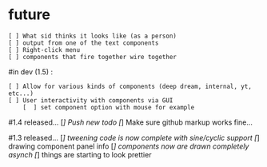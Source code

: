 # future
    [ ] What sid thinks it looks like (as a person)
    [ ] output from one of the text components
    [ ] Right-click menu
    [ ] components that fire together wire together

#in dev (1.5) :
    
    [ ] Allow for various kinds of components (deep dream, internal, yt, etc...)
    [ ] User interactivity with components via GUI
        [  ] set component option with mouse for example
            

#1.4 released...
    [*] Push new todo
    [*] Make sure github markup works fine...
    
#1.3 released...
    [*] tweening code is now complete with sine/cyclic support
    [*] drawing component panel info
    [*] components now are drawn completely asynch
    [*] things are starting to look prettier

